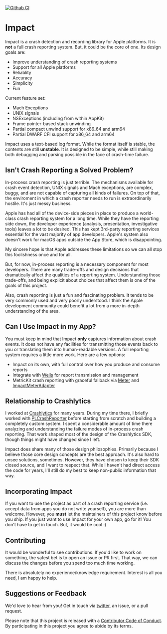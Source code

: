 [![Github CI](https://github.com/ChimeHQ/Impact/workflows/CI/badge.svg)](https://github.com/ChimeHQ/Impact/actions)

# Impact

Impact is a crash detection and recording library for Apple platforms. It is **not** a full crash reporting system. But, it could be the core of one. Its design goals are:

* Improve understanding of crash reporting systems
* Support for all Apple platforms
* Reliablity
* Accuracy
* Simplicity
* Fun

Current feature set:

* Mach Exceptions
* UNIX signals
* NSExceptions (including from within AppKit)
* Frame pointer-based stack unwinding
* Partial compact unwind support for x86_64 and arm64
* Partial DWARF CFI support for x86_64 and arm64

Impact uses a text-based log format. While the format itself is stable, the contents are still **unstable**. It is designed to be simple, while still making both debugging and parsing possible in the face of crash-time failure.

## Isn't Crash Reporting a Solved Problem?

In-process crash reporting is just terrible. The mechanisms available for crash event detection, UNIX signals and Mach exceptions, are complex, buggy, and are not capable of capturing all kinds of failures. On top of that, the enviroment in which a crash reporter needs to run is extraordinarily hostile. It's just messy business.

Apple has had all of the device-side pieces in place to produce a world-class crash reporting system for a long time. While they have the reporting side down, the developer experience (analysis, presentation, investigative tools) leaves a lot to be desired. This has kept 3rd-party reporting services essential for the vast majority of app developers. Apple's system also doesn't work for macOS apps outside the App Store, which is disappointing.

My sincere hope is that Apple addresses these limitations so we can all stop this foolishness once and for all.

But, for now, in-process reporting is a necessary component for most developers. There are many trade-offs and design decisions that dramatically affect the qualities of a reporting system. Understanding those trade-offs, and being explicit about choices that affect them is one of the goals of this project.

Also, crash reporting is just a fun and fascinating problem. It tends to be very commonly used and very poorly understood. I think the Apple development community could benefit a lot from a more in-depth understanding of the area.

## Can I Use Impact in my App?

You must keep in mind that Impact **only** captures information about crash events. It does not have any facilities for transmitting those events back to you or translating them into human-readable versions. A full reporting system requires a little more work. Here are a few options:

 - Impact on its own, with full control over how you produce and consume reports
 - Integrate with [Wells](https://github.com/ChimeHQ/Wells) for report transmission and management
 - MetricKit crash reporting with graceful fallback via [Meter](https://github.com/ChimeHQ/Meter) and [ImpactMeterAdapter](https://github.com/ChimeHQ/ImpactMeterAdapter)

## Relationship to Crashlytics

I worked at [Crashlytics](https://firebase.google.com/products/crashlytics) for many years. During my time there, I briefly worked with [PLCrashReporter](https://www.plcrashreporter.org) before starting from scratch and building a completely custom system. I spent a considerable amount of time there analyzing and understanding the failure modes of in-process crash reporting. That work shaped most of the design of the Crashlytics SDK, though things might have changed since I left.

Impact does share many of those design philosophies. Primarily because I believe those core design concepts are the best approach. It's also hard to unsee solutions, sometimes. However, they have chosen to keep their SDK closed source, and I want to respect that. While I haven't had direct access the code for years, I'll still do my best to keep non-public information that way.

## Incorporating Impact

If you want to use the project as part of a crash reporting service (i.e. accept data from apps you do not write yourself), you are more than welcome. However, you **must** let the maintainers of this project know before you ship. If you just want to use Impact for your own app, go for it! You don't have to get in touch. But, it would be cool :)

## Contributing

It would be wonderful to see contributions. If you'd like to work on something, the safest bet is to open an issue or PR first. That way, we can discuss the changes before you spend too much time working.

There is absolutely no experience/knowledge requirement. Interest is all you need, I am happy to help.

## Suggestions or Feedback

We'd love to hear from you! Get in touch via [twitter](https://twitter.com/chimehq), an issue, or a pull request.

Please note that this project is released with a [Contributor Code of Conduct](CODE_OF_CONDUCT.md). By participating in this project you agree to abide by its terms.
